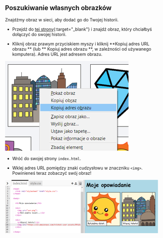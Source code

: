 ## Poszukiwanie własnych obrazków

Znajdźmy obraz w sieci, aby dodać go do Twojej historii.

+ Przejdź do [tej strony](http://jumpto.cc/html-images){:target="_blank"} i znajdź obraz, który chciałbyś dołączyć do swojej historii.

+ Kliknij obraz prawym przyciskiem myszy i kliknij **Kopiuj adres URL obrazu ** (lub ** Kopiuj adres obrazu **, w zależności od używanego komputera). Adres URL jest adresem obrazu.

![zrzut ekranu](images/story-url.png)

+ Wróć do swojej strony `index.html`.

+ Wklej adres URL pomiędzy znaki cudzysłowu w znaczniku `<img>`. Powinieneś teraz zobaczyć swój obraz!

![zrzut ekranu](images/story-image.png)